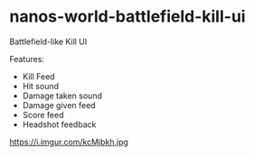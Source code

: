 # nanos-world-battlefield-kill-ui

Battlefield-like Kill UI

Features:
- Kill Feed
- Hit sound
- Damage taken sound
- Damage given feed
- Score feed
- Headshot feedback

https://i.imgur.com/kcMjbkh.jpg
